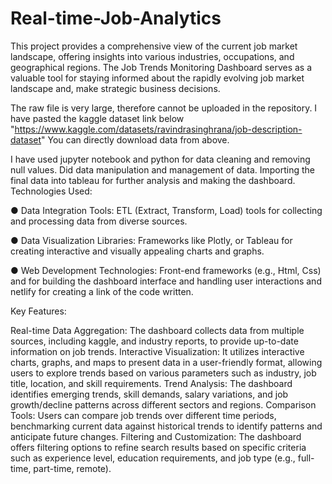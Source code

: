 # Real-time-Job-Analytics
This project provides a comprehensive view of the current job market landscape, offering insights into various industries, occupations, and geographical regions. The Job Trends Monitoring Dashboard serves as a valuable tool for staying informed about the rapidly evolving job market landscape and, make strategic business decisions.


The raw file is very large, therefore cannot be uploaded in the repository. I have pasted the kaggle dataset link below
"https://www.kaggle.com/datasets/ravindrasinghrana/job-description-dataset"
You can directly download data from above.

I have used jupyter notebook and python for data cleaning and removing null values.
Did data manipulation and management of data.
Importing the final data into tableau for further analysis and making the dashboard.
Technologies Used:

●      Data Integration Tools: ETL (Extract, Transform, Load) tools for collecting and processing data from diverse sources.

●      Data Visualization Libraries: Frameworks like Plotly, or Tableau for creating interactive and visually appealing charts and graphs.

●      Web Development Technologies: Front-end frameworks (e.g., Html, Css) and for building the dashboard interface and handling user interactions and netlify for creating a link of the code written.

Key Features:

Real-time Data Aggregation: The dashboard collects data from multiple sources, including kaggle, and industry reports, to provide up-to-date information on job trends.
Interactive Visualization: It utilizes interactive charts, graphs, and maps to present data in a user-friendly format, allowing users to explore trends based on various parameters such as industry, job title, location, and skill requirements.
Trend Analysis: The dashboard identifies emerging trends, skill demands, salary variations, and job growth/decline patterns across different sectors and regions.
Comparison Tools: Users can compare job trends over different time periods, benchmarking current data against historical trends to identify patterns and anticipate future changes.
Filtering and Customization: The dashboard offers filtering options to refine search results based on specific criteria such as experience level, education requirements, and job type (e.g., full-time, part-time, remote).
